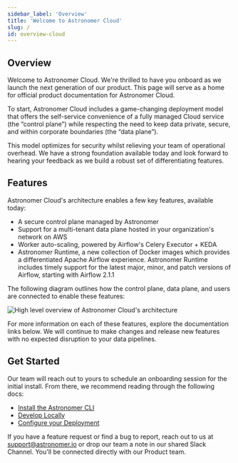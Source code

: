 ```yaml
---
sidebar_label: 'Overview'
title: 'Welcome to Astronomer Cloud'
slug: /
id: overview-cloud
---
```


## Overview

Welcome to Astronomer Cloud. We're thrilled to have you onboard as we launch the next generation of our product. This page will serve as a home for official product documentation for Astronomer Cloud.

To start, Astronomer Cloud includes a game-changing deployment model that offers the self-service convenience of a fully managed Cloud service (the “control plane”) while respecting the need to keep data private, secure, and within corporate boundaries (the “data plane”).

This model optimizes for security whilst relieving your team of operational overhead. We have a strong foundation available today and look forward to hearing your feedback as we build a robust set of differentiating features.

## Features

Astronomer Cloud's architecture enables a few key features, available today:

- A secure control plane managed by Astronomer
- Support for a multi-tenant data plane hosted in your organization's network on AWS
- Worker auto-scaling, powered by Airflow's Celery Executor + KEDA
- Astronomer Runtime, a new collection of Docker images which provides a differentiated Apache Airflow experience. Astronomer Runtime includes timely support for the latest major, minor, and patch versions of Airflow, starting with Airflow 2.1.1

The following diagram outlines how the control plane, data plane, and users are connected to enable these features:

<div class="text--center">
  <img src="/img/docs/architecture-overview.png" alt="High level overview of Astronomer Cloud's architecture" />
</div>

For more information on each of these features, explore the documentation links below. We will continue to make changes and release new features with no expected disruption to your data pipelines.

## Get Started

Our team will reach out to yours to schedule an onboarding session for the initial install. From there, we recommend reading through the following docs:

- [Install the Astronomer CLI](install-cli)
- [Develop Locally](develop-locally)
- [Configure your Deployment](configure-deployment)

If you have a feature request or find a bug to report, reach out to us at support@astronomer.io or drop our team a note in our shared Slack Channel. You'll be connected directly with our Product team.
